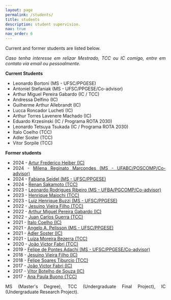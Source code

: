 ```yaml
---
layout: page
permalink: /students/
title: students
description: student supervision.
nav: true
nav_order: 6
---
```


<style>body {text-align: justify}</style>

Current and former students are listed below. 

*Caso tenha interesse em relizar Mestrado, TCC ou IC comigo, entre em contato via email ou pessoalmente.*

<strong>Current Students</strong>

- Leonardo Bortoni (MS - UFSC/PPGESE)
- Antoniel Stefaniak (MS - UFSC/PPGESE/Co-advisor)
- Arthur Miguel Pereira Gabardo (IC / TCC)
- Andressa Delfino (IC)
- Guilherme Arthur Allebrandt (IC) 
- Lucca Roncador Lucheti (IC)
- Arthur Torres Lavenere Machado (IC)
- Eduardo Krzesinski (IC / Programa ROTA 2030)
- Leonardo Tetsuya Tsukada (IC / Programa ROTA 2030)
- Ítalo Coelho (TCC)
- Adler Soster (TCC)
- Vitor Sorpile (TCC)

<strong>Former students</strong>
- 2024 - <a href="https://repositorio.ufsc.br/handle/123456789/258957">Artur Frederico Heiber (IC)</a>
- 2024 - <a href="">Milena Reginato Marcondes (MS - UFABC/POSCOMP/Co-advisor)</a>
- 2024 - <a href="">Fabiana Seidel (MS - UFSC/PPGESE)</a>
- 2024 - <a href="https://repositorio.ufsc.br/handle/123456789/255785">Renan Sakamoto (TCC)</a>
- 2023 - <a href="https://repositorio.ufba.br/bitstream/ri/38590/1/Dissertacao_mestrado_Leonardo_versao_final.pdf">Leonardo Rodrigues Ribeiro (MS - UFBA/PGCOMP/Co-advisor)</a>
- 2023 - <a href="https://repositorio.ufsc.br/handle/123456789/248201">Henrique Maiochi (TCC)</a>
- 2023 - <a href="https://repositorio.ufsc.br/handle/123456789/249859">Luiz Henrique Buzzi (MS - UFSC/PPGESE)</a>
- 2022 - <a href="https://repositorio.ufsc.br/handle/123456789/237501">Jesuino Vieira Filho (TCC)</a>
- 2022 - <a href="https://pibic.sistemas.ufsc.br/pub/verFormulario/992268">Arthur Miguel Pereira Gabardo (IC)</a>
- 2022 - <a href="https://repositorio.ufsc.br/handle/123456789/237689">Juan Carlos Guerra (TCC)</a> 
- 2021 - <a href="https://pibic.sistemas.ufsc.br/pub/verFormulario/912330">Ítalo Coelho (IC)</a>
- 2021 - <a href="https://repositorio.ufsc.br/handle/123456789/229356?show=full">Angelo A. Pelisson (MS - UFSC/PPGESE)</a> 
- 2021 - <a href="https://doi.org/10.5753/sbgames_estendido.2021.19664">Adler Soster (IC)</a>
- 2021 - <a href="https://repositorio.ufsc.br/handle/123456789/223313">Luiza Moreira Bezerra (TCC)</a> 
- 2020 - <a href="https://repositorio.ufsc.br/handle/123456789/218430">João Victor Fabri (TCC)</a>
- 2019 - <a href="https://repositorio.ufsc.br/handle/123456789/215579">Felipe de Pontes Adachi (MS - UFSC/PPGESE/Co-advisor)</a>
- 2018 - <a href="https://doi.org/10.5753/reic.2020.1766">Jesuino Vieira Filho (IC)</a>
- 2018 - <a href="https://repositorio.ufsc.br/handle/123456789/188106">Felipe Soares Tiburcio (TCC)</a>
- 2017 - <a href="https://pibic.sistemas.ufsc.br/pub/verFormulario/566107">João Victor Fabri (IC)</a>
- 2017 - <a href="https://www.youtube.com/watch?v=uSVoXsSC96U&amp;ab_channel=VitorBotelhodeSouza">Vitor Botelho de Souza (IC)</a>
- 2017 - <a href="https://repositorio.ufsc.br/handle/123456789/181813">Ana Paula Buono (TCC)</a>

MS (Master's Degree), TCC (Undergraduate Final Project), IC (Undergraduate Research Project).